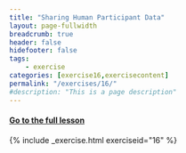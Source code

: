 ```yaml
---
title: "Sharing Human Participant Data"
layout: page-fullwidth
breadcrumb: true
header: false
hidefooter: false
tags:
    - exercise
categories: [exercise16,exercisecontent]
permalink: "/exercises/16/"
#description: "This is a page description"
---
```

<h4><a href="{{ site.url }}{{ site.baseurl }}/modules/3/b">Go to the full lesson</a></h4>
{% include _exercise.html exerciseid="16" %}
